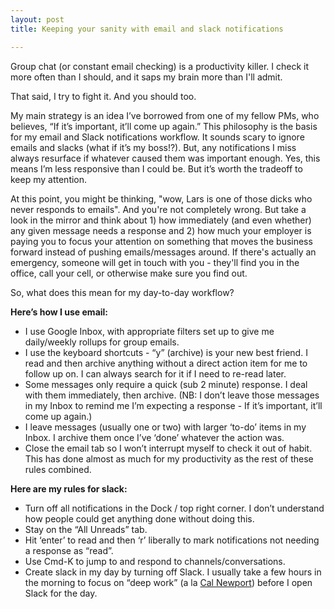 ```yaml
---
layout: post
title: Keeping your sanity with email and slack notifications

---
```


Group chat (or constant email checking) is a productivity killer. I check it more often than I should, and it saps my brain more than I'll admit.

That said, I try to fight it. And you should too.

My main strategy is an idea I’ve borrowed from one of my fellow PMs, who believes, “If it’s important, it’ll come up again.” This philosophy is the basis for my email and Slack notifications workflow. It sounds scary to ignore emails and slacks (what if it’s my boss!?). But, any notifications I  miss always resurface if whatever caused them was important enough. Yes, this means I’m less responsive than I could be. But it’s worth the tradeoff to keep my attention.

At this point, you might be thinking, "wow, Lars is one of those dicks who never responds to emails". And you're not completely wrong. But take a look in the mirror and think about 1) how immediately (and even whether) any given message needs a response and 2) how much your employer is paying you to focus your attention on something that moves the business forward instead of pushing emails/messages around. If there's actually an emergency, someone will get in touch with you - they'll find you in the office, call your cell, or otherwise make sure you find out. 

So, what does this mean for my day-to-day workflow?

**Here’s how I use email:** 
- I use Google Inbox, with appropriate filters set up to give me daily/weekly rollups for group emails.
- I use the keyboard shortcuts - “y” (archive) is your new best friend. I read and then archive anything without a direct action item for me to follow up on. I can always search for it if I need to re-read later.
- Some messages only require a quick (sub 2 minute) response. I deal with them immediately, then archive. (NB: I don’t leave those messages in my Inbox to remind me I’m expecting a response - If it’s important, it’ll come up again.)
- I leave messages (usually one or two) with larger ‘to-do’ items in my Inbox. I archive them once I’ve ‘done’ whatever the action was.
- Close the email tab so I won’t interrupt myself to check it out of habit. This has done almost as much for my productivity as the rest of these rules combined.

**Here are my rules for slack:**
- Turn off all notifications in the Dock / top right corner. I don’t understand how people could get anything done without doing this.
- Stay on the “All Unreads” tab.
- Hit ‘enter’ to read and then ‘r’ liberally to mark notifications not needing a response as “read”.
- Use Cmd-K to jump to and respond to channels/conversations.
- Create slack in my day by turning off Slack. I usually take a few hours in the morning to focus on “deep work” (a la [Cal Newport](http://calnewport.com/books/deep-work/)) before I open Slack for the day.


